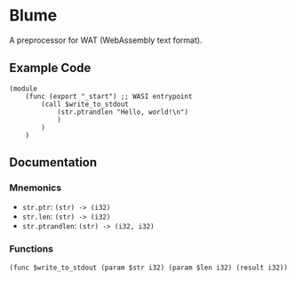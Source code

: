 # Blume
A preprocessor for WAT (WebAssembly text format).

## Example Code
```wat
(module
    (func (export "_start") ;; WASI entrypoint
        (call $write_to_stdout
            (str.ptrandlen "Hello, world!\n")
            )
        )
    )
```

## Documentation

### Mnemonics
- `str.ptr`: `(str) -> (i32)`
- `str.len`: `(str) -> (i32)`
- `str.ptrandlen`: `(str) -> (i32, i32)`

### Functions
```wat
(func $write_to_stdout (param $str i32) (param $len i32) (result i32))
```
